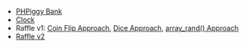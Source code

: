 * [PHPiggy Bank](https://gist.github.com/susanBuck/11269615)
* [Clock](https://gist.github.com/susanBuck/11154904)
* Raffle v1: [Coin Flip Approach](https://gist.github.com/susanBuck/9fb782f660ee4b7bd089), [Dice Approach](https://gist.github.com/susanBuck/3796bb812f5a7633a8d3), [array_rand() Approach](https://gist.github.com/susanBuck/16dfa31b8245999bdbcb)
* [Raffle v2](https://gist.github.com/susanBuck/1725aa7a1e0d30247c70)
